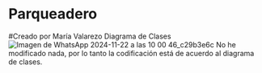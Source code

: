 # Parqueadero
#Creado por María Valarezo 
Diagrama de Clases 
![Imagen de WhatsApp 2024-11-22 a las 10 00 46_c29b3e6c](https://github.com/user-attachments/assets/c69e1fed-997c-4f4e-a54e-4a390e2be010)
No he modificado nada, por lo tanto la codificación está de acuerdo al diagrama de clases. 
